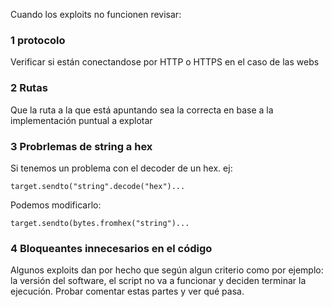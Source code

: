 Cuando los exploits no funcionen revisar:


### 1 protocolo

Verificar si están conectandose por HTTP o HTTPS en el caso de las webs

### 2 Rutas

Que la ruta a la que está apuntando sea la correcta en base a la implementación puntual a explotar

### 3 Probrlemas de string a hex

Si tenemos un problema con el decoder de un hex. ej:

    target.sendto("string".decode("hex")...

Podemos modificarlo:

    target.sendto(bytes.fromhex("string")...

### 4 Bloqueantes innecesarios en el código

Algunos exploits dan por hecho que según algun criterio como por ejemplo: la versión del software, el script no va a funcionar y deciden terminar la ejecución. Probar comentar estas partes y ver qué pasa.
